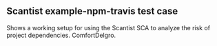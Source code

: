 ## Scantist example-npm-travis test case

Shows a working setup for using the Scantist SCA to analyze the risk of project dependencies. ComfortDelgro.
